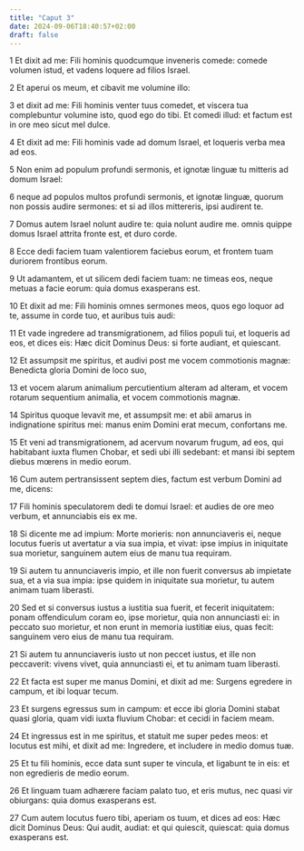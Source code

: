 ```yaml
---
title: "Caput 3"
date: 2024-09-06T18:40:57+02:00
draft: false
---
```




1 Et dixit ad me: Fili hominis quodcumque inveneris comede: comede volumen istud, et vadens loquere ad filios Israel.

2 Et aperui os meum, et cibavit me volumine illo:

3 et dixit ad me: Fili hominis venter tuus comedet, et viscera tua complebuntur volumine isto, quod ego do tibi. Et comedi illud: et factum est in ore meo sicut mel dulce.

4 Et dixit ad me: Fili hominis vade ad domum Israel, et loqueris verba mea ad eos.

5 Non enim ad populum profundi sermonis, et ignotæ linguæ tu mitteris ad domum Israel:

6 neque ad populos multos profundi sermonis, et ignotæ linguæ, quorum non possis audire sermones: et si ad illos mittereris, ipsi audirent te.

7 Domus autem Israel nolunt audire te: quia nolunt audire me. omnis quippe domus Israel attrita fronte est, et duro corde.

8 Ecce dedi faciem tuam valentiorem faciebus eorum, et frontem tuam duriorem frontibus eorum.

9 Ut adamantem, et ut silicem dedi faciem tuam: ne timeas eos, neque metuas a facie eorum: quia domus exasperans est.

10 Et dixit ad me: Fili hominis omnes sermones meos, quos ego loquor ad te, assume in corde tuo, et auribus tuis audi:

11 Et vade ingredere ad transmigrationem, ad filios populi tui, et loqueris ad eos, et dices eis: Hæc dicit Dominus Deus: si forte audiant, et quiescant.

12 Et assumpsit me spiritus, et audivi post me vocem commotionis magnæ: Benedicta gloria Domini de loco suo,

13 et vocem alarum animalium percutientium alteram ad alteram, et vocem rotarum sequentium animalia, et vocem commotionis magnæ.

14 Spiritus quoque levavit me, et assumpsit me: et abii amarus in indignatione spiritus mei: manus enim Domini erat mecum, confortans me.

15 Et veni ad transmigrationem, ad acervum novarum frugum, ad eos, qui habitabant iuxta flumen Chobar, et sedi ubi illi sedebant: et mansi ibi septem diebus mœrens in medio eorum.

16 Cum autem pertransissent septem dies, factum est verbum Domini ad me, dicens:

17 Fili hominis speculatorem dedi te domui Israel: et audies de ore meo verbum, et annunciabis eis ex me.

18 Si dicente me ad impium: Morte morieris: non annunciaveris ei, neque locutus fueris ut avertatur a via sua impia, et vivat: ipse impius in iniquitate sua morietur, sanguinem autem eius de manu tua requiram.

19 Si autem tu annunciaveris impio, et ille non fuerit conversus ab impietate sua, et a via sua impia: ipse quidem in iniquitate sua morietur, tu autem animam tuam liberasti.

20 Sed et si conversus iustus a iustitia sua fuerit, et fecerit iniquitatem: ponam offendiculum coram eo, ipse morietur, quia non annunciasti ei: in peccato suo morietur, et non erunt in memoria iustitiæ eius, quas fecit: sanguinem vero eius de manu tua requiram.

21 Si autem tu annunciaveris iusto ut non peccet iustus, et ille non peccaverit: vivens vivet, quia annunciasti ei, et tu animam tuam liberasti.

22 Et facta est super me manus Domini, et dixit ad me: Surgens egredere in campum, et ibi loquar tecum.

23 Et surgens egressus sum in campum: et ecce ibi gloria Domini stabat quasi gloria, quam vidi iuxta fluvium Chobar: et cecidi in faciem meam.

24 Et ingressus est in me spiritus, et statuit me super pedes meos: et locutus est mihi, et dixit ad me: Ingredere, et includere in medio domus tuæ.

25 Et tu fili hominis, ecce data sunt super te vincula, et ligabunt te in eis: et non egredieris de medio eorum.

26 Et linguam tuam adhærere faciam palato tuo, et eris mutus, nec quasi vir obiurgans: quia domus exasperans est.

27 Cum autem locutus fuero tibi, aperiam os tuum, et dices ad eos: Hæc dicit Dominus Deus: Qui audit, audiat: et qui quiescit, quiescat: quia domus exasperans est.

